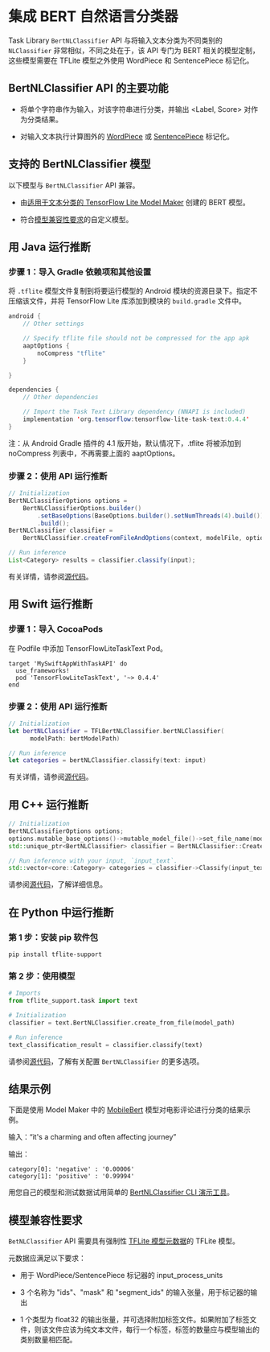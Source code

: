 # 集成 BERT 自然语言分类器

Task Library `BertNLClassifier` API 与将输入文本分类为不同类别的 `NLClassifier` 非常相似，不同之处在于，该 API 专门为 BERT 相关的模型定制，这些模型需要在 TFLite 模型之外使用 WordPiece 和 SentencePiece 标记化。

## BertNLClassifier API 的主要功能

- 将单个字符串作为输入，对该字符串进行分类，并输出 &lt;Label, Score&gt; 对作为分类结果。

- 对输入文本执行计算图外的 [WordPiece](https://github.com/tensorflow/tflite-support/blob/master/tensorflow_lite_support/cc/text/tokenizers/bert_tokenizer.h) 或 [SentencePiece](https://github.com/tensorflow/tflite-support/blob/master/tensorflow_lite_support/cc/text/tokenizers/sentencepiece_tokenizer.h) 标记化。

## 支持的 BertNLClassifier 模型

以下模型与 `BertNLClassifier` API 兼容。

- 由[适用于文本分类的 TensorFlow Lite Model Maker](https://www.tensorflow.org/lite/models/modify/model_maker/text_classification) 创建的 BERT 模型。

- 符合[模型兼容性要求](#model-compatibility-requirements)的自定义模型。

## 用 Java 运行推断

### 步骤 1：导入 Gradle 依赖项和其他设置

将 `.tflite` 模型文件复制到将要运行模型的 Android 模块的资源目录下。指定不压缩该文件，并将 TensorFlow Lite 库添加到模块的 `build.gradle` 文件中。

```java
android {
    // Other settings

    // Specify tflite file should not be compressed for the app apk
    aaptOptions {
        noCompress "tflite"
    }

}

dependencies {
    // Other dependencies

    // Import the Task Text Library dependency (NNAPI is included)
    implementation 'org.tensorflow:tensorflow-lite-task-text:0.4.4'
}
```

注：从 Android Gradle 插件的 4.1 版开始，默认情况下，.tflite 将被添加到 noCompress 列表中，不再需要上面的 aaptOptions。

### 步骤 2：使用 API 运行推断

```java
// Initialization
BertNLClassifierOptions options =
    BertNLClassifierOptions.builder()
        .setBaseOptions(BaseOptions.builder().setNumThreads(4).build())
        .build();
BertNLClassifier classifier =
    BertNLClassifier.createFromFileAndOptions(context, modelFile, options);

// Run inference
List<Category> results = classifier.classify(input);
```

有关详情，请参阅[源代码](https://github.com/tensorflow/tflite-support/blob/master/tensorflow_lite_support/java/src/java/org/tensorflow/lite/task/text/nlclassifier/BertNLClassifier.java)。

## 用 Swift 运行推断

### 步骤 1：导入 CocoaPods

在 Podfile 中添加 TensorFlowLiteTaskText Pod。

```
target 'MySwiftAppWithTaskAPI' do
  use_frameworks!
  pod 'TensorFlowLiteTaskText', '~> 0.4.4'
end
```

### 步骤 2：使用 API 运行推断

```swift
// Initialization
let bertNLClassifier = TFLBertNLClassifier.bertNLClassifier(
      modelPath: bertModelPath)

// Run inference
let categories = bertNLClassifier.classify(text: input)
```

有关详情，请参阅[源代码](https://github.com/tensorflow/tflite-support/blob/master/tensorflow_lite_support/ios/task/text/nlclassifier/Sources/TFLBertNLClassifier.h)。

## 用 C++ 运行推断

```c++
// Initialization
BertNLClassifierOptions options;
options.mutable_base_options()->mutable_model_file()->set_file_name(model_path);
std::unique_ptr<BertNLClassifier> classifier = BertNLClassifier::CreateFromOptions(options).value();

// Run inference with your input, `input_text`.
std::vector<core::Category> categories = classifier->Classify(input_text);
```

请参阅[源代码](https://github.com/tensorflow/tflite-support/blob/master/tensorflow_lite_support/cc/task/text/bert_nl_classifier.h)，了解详细信息。

## 在 Python 中运行推断

### 第 1 步：安装 pip 软件包

```
pip install tflite-support
```

### 第 2 步：使用模型

```python
# Imports
from tflite_support.task import text

# Initialization
classifier = text.BertNLClassifier.create_from_file(model_path)

# Run inference
text_classification_result = classifier.classify(text)
```

请参阅[源代码](https://github.com/tensorflow/tflite-support/blob/master/tensorflow_lite_support/python/task/text/bert_nl_classifier.py)，了解有关配置 `BertNLClassifier` 的更多选项。

## 结果示例

下面是使用 Model Maker 中的 [MobileBert](https://www.tensorflow.org/lite/models/modify/model_maker/text_classification) 模型对电影评论进行分类的结果示例。

输入：“it's a charming and often affecting journey”

输出：

```
category[0]: 'negative' : '0.00006'
category[1]: 'positive' : '0.99994'
```

用您自己的模型和测试数据试用简单的 [BertNLClassifier CLI 演示工具](https://github.com/tensorflow/tflite-support/blob/master/tensorflow_lite_support/examples/task/text/desktop/README.md#bertnlclassifier)。

## 模型兼容性要求

`BetNLClassifier` API 需要具有强制性 [TFLite 模型元数据](../../models/convert/metadata.md)的 TFLite 模型。

元数据应满足以下要求：

- 用于 WordPiece/SentencePiece 标记器的 input_process_units

- 3 个名称为 "ids"、"mask" 和 "segment_ids" 的输入张量，用于标记器的输出

- 1 个类型为 float32 的输出张量，并可选择附加标签文件。如果附加了标签文件，则该文件应该为纯文本文件，每行一个标签，标签的数量应与模型输出的类别数量相匹配。
